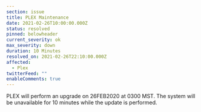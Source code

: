 ```yaml
---
section: issue
title: PLEX Maintenance
date: 2021-02-26T10:00:00.000Z
status: resolved
pinned: belowheader
current_severity: ok
max_severity: down
duration: 10 Minutes
resolved_on: 2021-02-26T22:10:00.000Z
affected:
  - Plex
twitterFeed: ""
enableComments: true
---
```

PLEX will perform an upgrade on 26FEB2020 at 0300 MST. The system will be unavailable for 10 minutes while the update is performed.